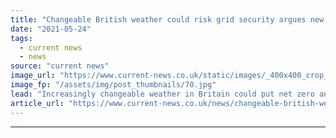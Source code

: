 ```yaml
---
title: "Changeable British weather could risk grid security argues new report"
date: "2021-05-24"
tags: 
  - current news
  - news
source: "current news"
image_url: "https://www.current-news.co.uk/static/images/_400x400_crop_center-center/Cruachan-1-Drax.jpg"
image_fp: "/assets/img/post_thumbnails/70.jpg"
lead: "​Increasingly changeable weather in Britain could put net zero and the security of the electricity grid at risk according to a new report."
article_url: "https://www.current-news.co.uk/news/changeable-british-weather-could-risk-grid-security-argues-new-report?utm_source=rss-feeds&utm_medium=rss&utm_campaign=rss"
---
```


---
